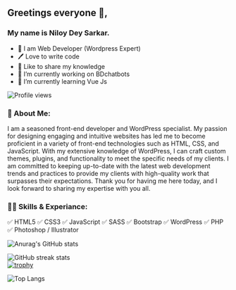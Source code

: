 ## Greetings everyone 👋, 
### My name is Niloy Dey Sarkar.

- 👑 I am Web Developer (Wordpress Expert)
- 🖊️ Love to write code
- 🎤 Like to share my knowledge
- 🔭 I’m currently working on BDchatbots 
- 🌱 I’m currently learning Vue Js 

![Profile views](https://gpvc.arturio.dev/niloydey9)  

### 🚀 About Me:
I am a seasoned front-end developer and WordPress specialist. My passion for designing engaging and intuitive websites has led me to become proficient in a variety of front-end technologies such as HTML, CSS, and JavaScript. With my extensive knowledge of WordPress, I can craft custom themes, plugins, and functionality to meet the specific needs of my clients. I am committed to keeping up-to-date with the latest web development trends and practices to provide my clients with high-quality work that surpasses their expectations. Thank you for having me here today, and I look forward to sharing my expertise with you all.

### 👨‍💻 Skills & Experiance:
✅ HTML5 
✅ CSS3 
✅ JavaScript
✅ SASS
✅ Bootstrap
✅ WordPress
✅ PHP
✅ Photoshop / Illustrator

![Anurag's GitHub stats](https://github-readme-stats.vercel.app/api?username=niloydey9&theme=light&show_icons=true)
<!---
niloydey9/niloydey9 is a ✨ special ✨ repository because its `README.md` (this file) appears on your GitHub profile.
You can click the Preview link to take a look at your changes.
--->

![GitHub streak stats](https://streak-stats.demolab.com/?user=niloydey9)  
[![trophy](https://github-profile-trophy.vercel.app/?username=niloydey9)](https://github.com/ryo-ma/github-profile-trophy)

![Top Langs](https://github-readme-stats.vercel.app/api/top-langs/?username=niloydey9)

